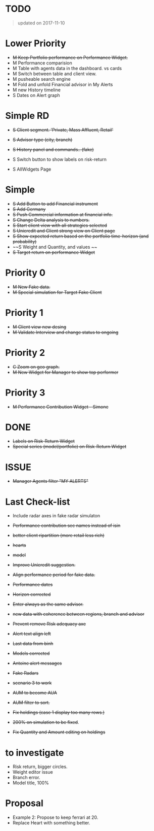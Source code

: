 # TODO
> updated on 2017-11-10

# Lower Priority

- ~~M Keep Portfolio performance on Performance Widget.~~
- M Performance comparision
- M Table with agents data in the dashboard. vs cards
- M Switch between table and client view.
- M pusheable search engine
- M Fold and unfold Financial advisor in My Alerts 
- M new History timeline
- S Dates on  Alert graph

# Simple RD

- ~~S Client segment. 'Private, Mass Affluent, Retail'~~
- ~~S Advisor type (city, branch)~~
- ~~S History panel and commands.. (fake)~~

- S Switch button to show labels on risk-return
- S AllWidgets Page

# Simple
- ~~S Add Button to add Financial instrument~~
- ~~S Add Germany~~ 
- ~~S Push Commercial information at financial info.~~
- ~~S Change Delta analysis to numbers.~~
- ~~S Start client view with all strategies selected~~
- ~~S Unicredit and Client strong view on Client page~~
- ~~S Show expected return based on the portfolio time-horizon (and probability)~~
- ~~S Weight and Quantity, and values ~~
- ~~S Target return on performance Widget~~

# Priority 0 
- ~~M New Fake data.~~
- ~~M Special simulation for Target Fake Client~~

# Priority 1

- ~~M Client view new desing~~
- ~~M Validate Interview and change status to ongoing~~

# Priority 2
- ~~C Zoom on geo graph.~~
- ~~M New Widget for Manager to show top performer~~ 

# Priority 3
- ~~M Performance Contribution Widget - Simone~~

# DONE
- ~~Labels on Risk-Return Widget~~
- ~~Special series (model/portfolio) on Risk-Return Widget~~


# ISSUE
- ~~Manager Agents filter "MY ALERTS"~~


# Last Check-list
- Include radar axes in fake radar simulaton

- ~~Performance contribution sec names instead of isin~~
- ~~better client ripartition (more retail less rich)~~
- ~~hearts~~
- ~~model~~
- ~~Improve Unicredit suggestion.~~
- ~~Align performance period for fake data.~~
- ~~Performance dates~~
- ~~Horizon corrected~~
- ~~Enter always as the same advisor.~~
- ~~new data with coherence between regions, branch and advisor~~
- ~~Prevent remove Risk adequacy axe~~
- ~~Alert text align left~~
- ~~Last data from binh~~
- ~~Models corrected~~
- ~~Antoine alert messages~~
- ~~Fake Radars~~
- ~~scenario 3 to work~~
- ~~AUM to become AUA~~
- ~~AUM filter to sort.~~
- ~~Fix holdings (case 1 display too many rows.)~~
- ~~200% on simulation to be fixed~~.
- ~~Fix Quantity and Amount editing on holdings~~

# to investigate
- Risk return, bigger circles.
- Weight editor issue
- Branch error.
- Model title, 100%

# Proposal
- Example 2: Propose to keep ferrari at 20.
- Replace Heart with something better.
